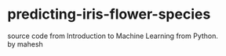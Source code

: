 # predicting-iris-flower-species

source code from Introduction to Machine Learning from Python.
<br>
by mahesh

